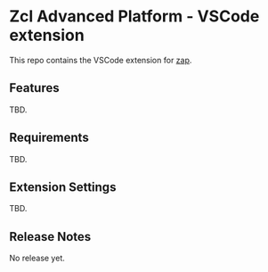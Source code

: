 # Zcl Advanced Platform - VSCode extension

This repo contains the VSCode extension for [zap](https://github.com/project-chip/zap).

## Features

TBD.

## Requirements

TBD.

## Extension Settings

TBD.

## Release Notes

No release yet.

